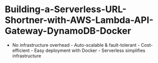 # Building-a-Serverless-URL-Shortner-with-AWS-Lambda-API-Gateway-DynamoDB-Docker
- No infrastructure overhead - Auto-scalable &amp; fault-tolerant - Cost-efficient - Easy deployment with Docker - Serverless simplifies infrastructure
